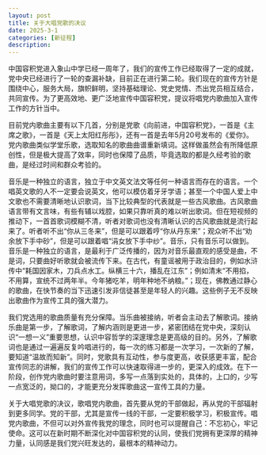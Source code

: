 ```yaml
---
layout: post
title: 关于大唱党歌的决议
date: 2025-3-1
categories: [新征程]
description: 
---
```

中国容积党进入象山中学已经一周年了，我们的宣传工作已经取得了一定的成就，党中央已经进行了一轮的查漏补缺，目前正在进行第二轮。我们现在的宣传方针是围绕中心，服务大局，旗帜鲜明，坚持基础理论、党史党情、杰出党员相互结合，共同宣传。为了更高效地、更广泛地宣传中国容积党，提议将唱党内歌曲加入宣传工作的方针当中。

目前党内歌曲主要有以下几首，分别是党歌《向前进，中国容积党》，一首是《主席之歌》，一首是《天上太阳红彤彤》，还有一首是去年5月20号发布的《爱你》。党内歌曲类似学堂乐歌，选取知名的歌曲曲谱重新填词。这样做虽然会有所降低原创性，但是极大提高了效率，同时也保障了品质，毕竟选取的都是久经考验的歌曲，是经过时间和群众考验的。

音乐是一种独立的语言，独立于中文英文法文等任何一种语言而存在的语言。一个唱英文歌的人不一定要会说英文，他可以模仿着牙牙学语；甚至一个中国人爱上中文歌也不需要清晰地认识歌词，当下比较典型的代表就是一些古风歌曲。古风歌曲语言带有文言味，有些有辅以戏腔，如果只靠听真的难以听出歌词。但在短视频的推动下，一首首歌词模糊不清，听者对歌词也没有清晰认识的古风歌曲就是流行起来了。听者听不出“你从三冬来”，但是可以跟着哼“你从丹东来”；观众听不出“劝余放下手中砂”，但是可以跟着唱“涓女放下手中纱”。音乐，只有音乐可以做到。音乐是一种独立的语言，是最利于广泛传播的，因为对音乐最直观的感受是曲，不是词，只要曲好听歌就会被流传下来。在古代，有童谣被用于政治目的，例如水浒传中“耗国因家木，刀兵点水工。纵横三十六，播乱在江东”；例如清末“不用掐，不用算，宣统不过两年半。今年猪吃羊，明年种地不纳粮。”；现在，佛教通过静心的歌曲，在快节奏的当下迅速引发非信徒甚至是年轻人的兴趣。这些例子无不反映出歌曲作为宣传工具的强大潜力。

我们党选用的歌曲质量有充分保障。当乐曲被接纳，听者会主动去了解歌词。接纳乐曲是第一步，了解歌词，了解内涵则是更进一步，紧密团结在党中央，深刻认识“一想一义”重要思想，认识中容哲学的深邃理念是更高级的目的。另外，了解歌词也是通过一遍遍反复吟唱进行的，每一次的练习都是一次学习，一次新的了解，要知道“温故而知新”。同时，党歌具有互动性，参与度更高，收获感更丰富，配合宣传同志的讲解，我们的宣传工作可以快速取得进一步的，更深入的成效。在下一阶段，创作党内歌曲时要注意用词，多写一点落到实处的，具体的，上口的，少写一点宽泛的，拗口的，才能更充分发挥歌曲这一宣传工具的力量。

关于大唱党歌的决议，歌唱党内歌曲，首先要从党的干部做起，再从党的干部辐射到更多同学。党的干部，尤其是宣传一线的干部，一定要积极学习，积极宣传。唱党内歌曲，不但可以对外宣传我党的理念，同时也可以提醒自己：不忘初心，牢记使命。这可以在新时期不断深化对中国容积党的认同，使我们党拥有更深厚的精神力量，认同感是我们党兴旺发达的，最根本的精神动力。

